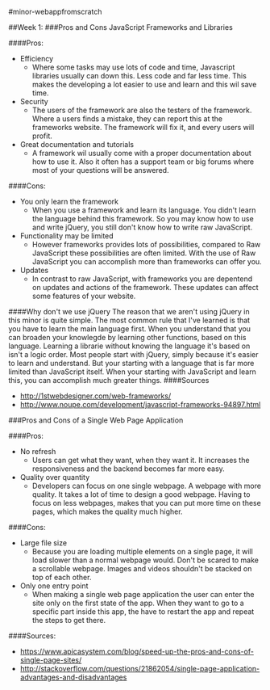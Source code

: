 #minor-webappfromscratch 

##Week 1:
###Pros and Cons JavaScript Frameworks and Libraries

####Pros:
- Efficiency
  - Where some tasks may use lots of code and time, Javascript libraries
  	usually can down this. Less code and far less time. This makes the
  	developing a lot easier to use and learn and this wil save time.
- Security
  - The users of the framework are also the testers of the framework.
  	Where a users finds a mistake, they can report this at the frameworks
  	website. The framework will fix it, and every users will profit.
- Great documentation and tutorials
  - A framework wil usually come with a proper documentation about how
  	to use it. Also it often has a support team or big forums where most
  	of your questions will be answered.

####Cons:
- You only learn the framework
  - When you use a framework and learn its language. You didn't learn the language
  	behind this framework. So you may know how to use and write jQuery, you still 
  	don't know how to write raw JavaScript.
- Functionality may be limited
  - However frameworks provides lots of possibilities, compared to Raw JavaScript
	 these possibilities are often limited. With the use of Raw JavaScript 
	 you can accomplish more than frameworks can offer you.
- Updates
  - In contrast to raw JavaScript, with frameworks you are depentend on updates and
  	actions of the framework. These updates can affect some features of your website.

####Why don't we use jQuery
The reason that we aren't using jQuery in this minor is quite simple. The most common rule
that I've learned is that you have to learn the main language first. When you understand that
you can broaden your knowlegde by learning other functions, based on this language. Learning a
librarie without knowing the language it's based on isn't a logic order. Most people start with 
jQuery, simply because it's easier to learn and understand. But your starting with a language that
is far more limited than JavaScript itself. When your starting with JavaScript and learn this,
you can accomplish much greater things.
####Sources
- http://1stwebdesigner.com/web-frameworks/
- http://www.noupe.com/development/javascript-frameworks-94897.html

###Pros and Cons of a Single Web Page Application

####Pros:
- No refresh
  - Users can get what they want, when they want it. It increases the responsiveness and the backend becomes far more easy.
- Quality over quantity
  - Developers can focus on one single webpage. A webpage with more quality. It takes a lot of time to design a good webpage.
  Having to focus on less webpages, makes that you can put more time on these pages, which makes the quality much higher.

####Cons:
- Large file size
  - Because you are loading multiple elements on a single page, it will load slower than a normal webpage would.
  Don't be scared to make a scrollable webpage. Images and videos shouldn't be stacked on top of each other.
- Only one entry point
  - When making a single web page application the user can enter the site only on the first state of the app.
  When they want to go to a specific part inside this app, the have to restart the app and repeat the steps
  to get there.

####Sources:
- https://www.apicasystem.com/blog/speed-up-the-pros-and-cons-of-single-page-sites/
- http://stackoverflow.com/questions/21862054/single-page-application-advantages-and-disadvantages